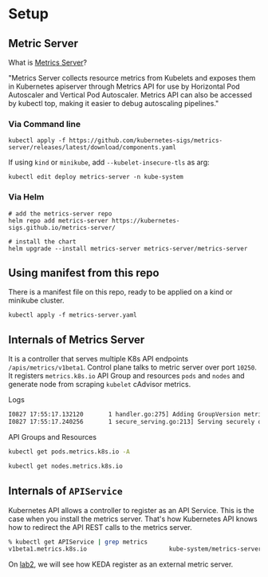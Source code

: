 # Setup 

## Metric Server

What is [Metrics Server](https://github.com/kubernetes-sigs/metrics-server)? 

"Metrics Server collects resource metrics from Kubelets and exposes them in Kubernetes apiserver through Metrics API for use by Horizontal Pod Autoscaler and Vertical Pod Autoscaler. Metrics API can also be accessed by kubectl top, making it easier to debug autoscaling pipelines."

### Via Command line

```
kubectl apply -f https://github.com/kubernetes-sigs/metrics-server/releases/latest/download/components.yaml

```

If using `kind` or `minikube`, add `--kubelet-insecure-tls` as arg:

```
kubectl edit deploy metrics-server -n kube-system
```

### Via Helm

```
# add the metrics-server repo
helm repo add metrics-server https://kubernetes-sigs.github.io/metrics-server/

# install the chart
helm upgrade --install metrics-server metrics-server/metrics-server
```

## Using manifest from this repo

There is a manifest file on this repo, ready to be applied on a kind or minikube cluster.

```
kubectl apply -f metrics-server.yaml
```


## Internals of Metrics Server

It is a controller that serves multiple K8s API endpoints `/apis/metrics/v1beta1`. Control plane talks to metric server over port `10250`.
It registers `metrics.k8s.io` API Group and resources `pods` and `nodes` and generate node from scraping `kubelet` cAdvisor metrics.


Logs
```sh
I0827 17:55:17.132120       1 handler.go:275] Adding GroupVersion metrics.k8s.io v1beta1 to ResourceManager
I0827 17:55:17.240256       1 secure_serving.go:213] Serving securely on [::]:10250
```

API Groups and Resources

```sh
kubectl get pods.metrics.k8s.io -A

kubectl get nodes.metrics.k8s.io

```

## Internals of `APIService`

Kubernetes API allows a controller to register as an API Service. This is the case when you install the metrics server. That's how Kubernetes API knows how to redirect the API REST calls to the metrics server.

```sh
% kubectl get APIService | grep metrics
v1beta1.metrics.k8s.io                       kube-system/metrics-server   True        20h
```

On [lab2](../lab2/README.md), we will see how KEDA register as an external metric server.